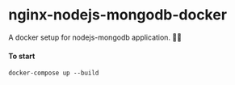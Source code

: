 # nginx-nodejs-mongodb-docker
A docker setup for nodejs-mongodb application. 🐳🍃

#### To start
```
docker-compose up --build
```
